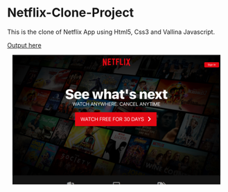 # Netflix-Clone-Project
This is the clone of Netflix App using Html5, Css3 and Vallina Javascript.

[Output here](https://netflix-clone-project-nu.vercel.app/)

<p align="center"><img src="./output.png" height=300></img></p>
